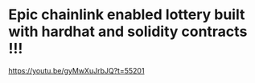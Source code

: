# Epic chainlink enabled lottery built with hardhat and solidity contracts !!!

https://youtu.be/gyMwXuJrbJQ?t=55201